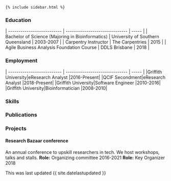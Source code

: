 
    {% include sidebar.html %}
### Education

| -------------------------- | ------------------------------ | ----- |
| Bachelor of Science (Majoring in Bioinformatics) | University of Southern Queensland | 2003-2007 |
| Carpentry Instructor | The Carpentries | 2015 |
| Agile Business Analysis Foundation Course | DDLS Brisbane | 2018 |

### Employment
| -------------------------- | ------------------------------ | ----- |
|Griffith University|eResearch Analyst |2016-Present|
|QCIF Secondment|eResearch Analyst |2018-Present|
|Griffith University|Software Engineer |2010-2016|
|Griffith University|Bioinformatician |2008-2010|

### Skills

### Publications

### Projects

#### Research Bazaar conference

An annual conference to upskill researchers in tech. We host workshops, talks and stalls.
**Role:** Organizing committee 2016-2021
**Role:** Key Organizer 2018

This was last updated {{ site.datelastupdated }}
